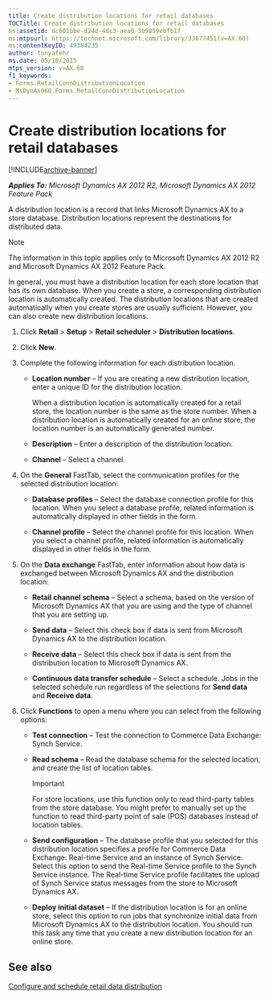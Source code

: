 ```yaml
---
title: Create distribution locations for retail databases
TOCTitle: Create distribution locations for retail databases
ms:assetid: dc601bbe-d24d-4dc3-aea0-3b9859ebfb1f
ms:mtpsurl: https://technet.microsoft.com/library/JJ677451(v=AX.60)
ms:contentKeyID: 49384235
author: tonyafehr
ms.date: 05/18/2015
mtps_version: v=AX.60
f1_keywords:
- Forms.RetailConnDistributionLocation
- MsDynAx060.Forms.RetailConnDistributionLocation
---
```


# Create distribution locations for retail databases 


[!INCLUDE[archive-banner](includes/archive-banner.md)]


_**Applies To:** Microsoft Dynamics AX 2012 R2, Microsoft Dynamics AX 2012 Feature Pack_

A distribution location is a record that links Microsoft Dynamics AX to a store database. Distribution locations represent the destinations for distributed data.


> [!NOTE]
> <P>The information in this topic applies only to Microsoft Dynamics AX 2012 R2 and Microsoft Dynamics AX 2012 Feature Pack.</P>



In general, you must have a distribution location for each store location that has its own database. When you create a store, a corresponding distribution location is automatically created. The distribution locations that are created automatically when you create stores are usually sufficient. However, you can also create new distribution locations.

1.  Click **Retail** \> **Setup** \> **Retail scheduler** \> **Distribution locations**.

2.  Click **New**.

3.  Complete the following information for each distribution location.
    
      - **Location number** – If you are creating a new distribution location, enter a unique ID for the distribution location.
        
        When a distribution location is automatically created for a retail store, the location number is the same as the store number. When a distribution location is automatically created for an online store, the location number is an automatically generated number.
    
      - **Description** – Enter a description of the distribution location.
    
      - **Channel** – Select a channel.

4.  On the **General** FastTab, select the communication profiles for the selected distribution location:
    
      - **Database profiles** – Select the database connection profile for this location. When you select a database profile, related information is automatically displayed in other fields in the form.
    
      - **Channel profile** – Select the channel profile for this location. When you select a channel profile, related information is automatically displayed in other fields in the form.

5.  On the **Data exchange** FastTab, enter information about how data is exchanged between Microsoft Dynamics AX and the distribution location:
    
      - **Retail channel schema** – Select a schema, based on the version of Microsoft Dynamics AX that you are using and the type of channel that you are setting up.
    
      - **Send data** – Select this check box if data is sent from Microsoft Dynamics AX to the distribution location.
    
      - **Receive data** – Select this check box if data is sent from the distribution location to Microsoft Dynamics AX.
    
      - **Continuous data transfer schedule** – Select a schedule. Jobs in the selected schedule run regardless of the selections for **Send data** and **Receive data**.

6.  Click **Functions** to open a menu where you can select from the following options:
    
      - **Test connection** – Test the connection to Commerce Data Exchange: Synch Service.
    
      - **Read schema** – Read the database schema for the selected location, and create the list of location tables.
        

        > [!IMPORTANT]
        > <P>For store locations, use this function only to read third-party tables from the store database. You might prefer to manually set up the function to read third-party point of sale (POS) databases instead of location tables.</P>

    
      - **Send configuration** – The database profile that you selected for this distribution location specifies a profile for Commerce Data Exchange: Real-time Service and an instance of Synch Service. Select this option to send the Real-time Service profile to the Synch Service instance. The Real-time Service profile facilitates the upload of Synch Service status messages from the store to Microsoft Dynamics AX.
    
      - **Deploy initial dataset** – If the distribution location is for an online store, select this option to run jobs that synchronize initial data from Microsoft Dynamics AX to the distribution location. You should run this task any time that you create a new distribution location for an online store.

## See also

[Configure and schedule retail data distribution](configure-and-schedule-retail-data-distribution.md)

  


